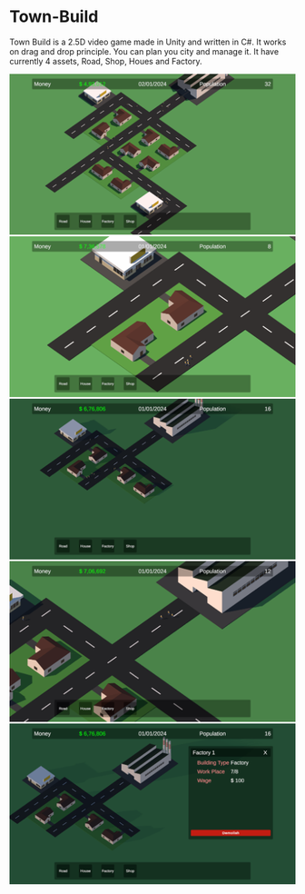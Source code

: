 # Town-Build
Town Build is a 2.5D video game made in Unity and written in C#. It works on drag and drop principle. You can plan you city and manage it.
It have currently 4 assets, Road, Shop, Houes and Factory.

![](https://github.com/rakeshkryadav/Town-Build/blob/main/Images/Town%20Build1.png)
![](https://github.com/rakeshkryadav/Town-Build/blob/main/Images/Town%20Build2.png)
![](https://github.com/rakeshkryadav/Town-Build/blob/main/Images/Town%20Build3.png)
![](https://github.com/rakeshkryadav/Town-Build/blob/main/Images/Town%20Build4.png)
![](https://github.com/rakeshkryadav/Town-Build/blob/main/Images/Town%20Build5.png)
